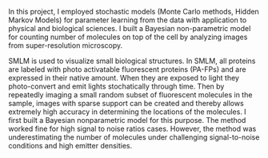 In this project, I employed stochastic models (Monte Carlo methods, Hidden Markov Models) for parameter learning from the data with application to 
physical and biological sciences. I built a Bayesian non-parametric model for counting number of molecules on top of the cell by analyzing images from 
super-resolution microscopy.

SMLM is used to visualize small biological structures. In SMLM, all proteins are labeled with photo activatable fluorescent proteins (PA-FPs) and are 
expressed in their native amount. When they are exposed to light they photo-convert and emit lights stochatically through time. Then by repeatedly 
imaging a small random subset of fluorescent molecules in the sample, images with sparse support can be created and thereby allows extremely high 
accuracy in determining the locations of the molecules. I first built a Bayesian nonparametric model for this purpose. The method worked fine for high 
signal to noise ratios cases. However, the method was underestimating the number of molecules under challenging signal-to-noise conditions and high 
emitter densities.
